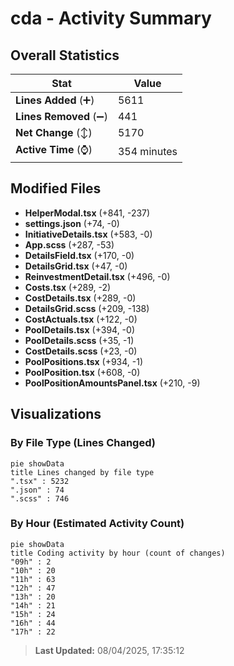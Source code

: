 # cda - Activity Summary 

## Overall Statistics

| Stat                   | Value                                                             |
| ---------------------- | ----------------------------------------------------------------- |
| **Lines Added** (➕)   | 5611                                          |
| **Lines Removed** (➖) | 441                                        |
| **Net Change** (↕)    | 5170                |
| **Active Time** (⌚)   | 354 minutes |


## Modified Files
- **HelperModal.tsx** (+841, -237)
- **settings.json** (+74, -0)
- **InitiativeDetails.tsx** (+583, -0)
- **App.scss** (+287, -53)
- **DetailsField.tsx** (+170, -0)
- **DetailsGrid.tsx** (+47, -0)
- **ReinvestmentDetail.tsx** (+496, -0)
- **Costs.tsx** (+289, -2)
- **CostDetails.tsx** (+289, -0)
- **DetailsGrid.scss** (+209, -138)
- **CostActuals.tsx** (+122, -0)
- **PoolDetails.tsx** (+394, -0)
- **PoolDetails.scss** (+35, -1)
- **CostDetails.scss** (+23, -0)
- **PoolPositions.tsx** (+934, -1)
- **PoolPosition.tsx** (+608, -0)
- **PoolPositionAmountsPanel.tsx** (+210, -9)

## Visualizations

### By File Type (Lines Changed)

```mermaid
pie showData
title Lines changed by file type
".tsx" : 5232
".json" : 74
".scss" : 746
```

### By Hour (Estimated Activity Count)

```mermaid
pie showData
title Coding activity by hour (count of changes)
"09h" : 2
"10h" : 20
"11h" : 63
"12h" : 47
"13h" : 20
"14h" : 21
"15h" : 24
"16h" : 44
"17h" : 22
```


> **Last Updated:** 08/04/2025, 17:35:12